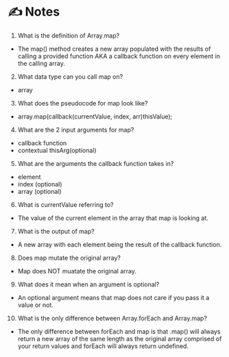 # ✍️ Notes

1. What is the definition of Array.map?

- The map() method creates a new array populated with the results of calling a provided function AKA a callback function on every element in the calling array. 

2. What data type can you call map on?

- array

3. What does the pseudocode for map look like?

- array.map(callback(currentValue, index, arr)thisValue);

4. What are the 2 input arguments for map?

- callback function
- contextual thisArg(optional)

5. What are the arguments the callback function takes in?

- element
- index (optional)
- array (optional)
    
6. What is currentValue referring to?

- The value of the current element in the array that map is looking at. 

7. What is the output of map?

- A new array with each element being the result of the callback function. 

8. Does map mutate the original array?

- Map does NOT muatate the original array. 

9. What does it mean when an argument is optional?

- An optional argument means that map does not care if you pass it a value or not. 

10. What is the only difference between Array.forEach and Array.map?

- The only difference between forEach and map is that .map() will always return a new array of the same length as the original array comprised of your return values and forEach will always return undefined.
    